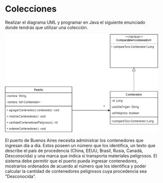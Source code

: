
# Colecciones

Realizar el diagrama UML y programar en Java el siguiente enunciado donde tendrás que utilizar una colección.

![UML-Puerto]( https://github.com/soymilidev/JAVA-I/blob/main/C16/C16-Mesa-Puerto/img/UML-Puerto.png )

El puerto de Buenos Aires necesita administrar los contenedores que ingresan día a día. Estos poseen un número que los identifica, un texto que describe el país de procedencia (China, EEUU, Brasil, Rusia, Canadá, Desconocida) y una marca que indica si transporta materiales peligrosos.
El sistema debe permitir que el puerto pueda ingresar contenedores, mostrarlos ordenados de acuerdo al número que los identifica y poder calcular la cantidad de contenedores peligrosos cuya procedencia sea “Desconocida”.
